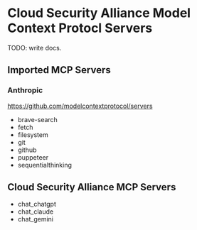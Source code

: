 # Cloud Security Alliance Model Context Protocl Servers

TODO: write docs. 

## Imported MCP Servers

### Anthropic 

https://github.com/modelcontextprotocol/servers

* brave-search
* fetch
* filesystem
* git
* github
* puppeteer
* sequentialthinking

## Cloud Security Alliance MCP Servers

* chat_chatgpt
* chat_claude
* chat_gemini
